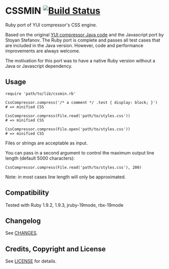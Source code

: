 # CSSMIN [![Build Status](https://secure.travis-ci.org/matthiassiegel/cssmin.png)](http://travis-ci.org/matthiassiegel/cssmin)

Ruby port of YUI compressor's CSS engine.

Based on the original [YUI compressor Java code](https://github.com/yui/yuicompressor) and the Javascript port by Stoyan Stefanov. The Ruby port is complete and passes all test cases that are included in the Java version. However, code and performance improvements are always welcome.

The motivation for this port was to have a native Ruby version without a Java or Javascript dependency.

## Usage

    require 'path/to/lib/cssmin.rb'
    
    CssCompressor.compress('/* a comment */ .test { display: block; }')
    # => minified CSS
    
    CssCompressor.compress(File.read('path/to/styles.css'))
    # => minified CSS
    
    CssCompressor.compress(File.open('path/to/styles.css'))
    # => minified CSS

Files or strings are acceptable as input.

You can pass in a second argument to control the maximum output line length (default 5000 characters):

    CssCompressor.compress(File.read('path/to/styles.css'), 200)

Note: in most cases line length will only be approximated.

## Compatibility
Tested with Ruby 1.9.2, 1.9.3, jruby-19mode, rbx-19mode

## Changelog
See [CHANGES](https://github.com/matthiassiegel/cssmin/blob/master/CHANGES.md).

## Credits, Copyright and License
See [LICENSE](https://github.com/matthiassiegel/cssmin/blob/master/LICENSE.md) for details.